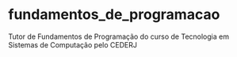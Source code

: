 # fundamentos_de_programacao
Tutor de Fundamentos de Programação do curso de Tecnologia em Sistemas de Computação pelo CEDERJ

